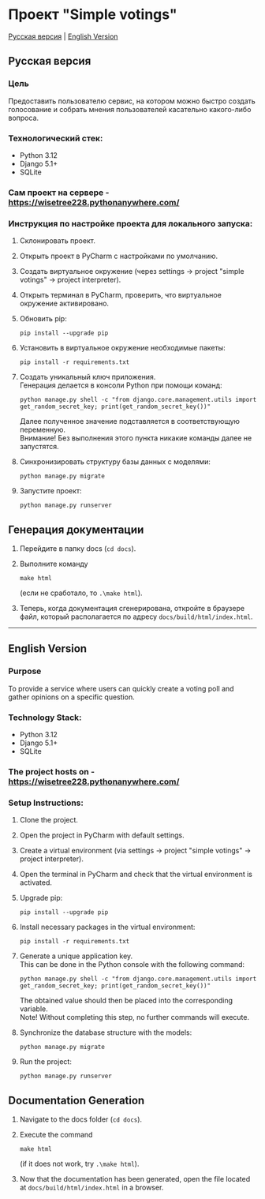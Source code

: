 # Проект "Simple votings"

[Русская версия](#russian-version) | [English Version](#english-version)

<a id="russian-version"></a>
## Русская версия

### Цель
Предоставить пользователю сервис, на котором можно быстро создать голосование и собрать мнения пользователей касательно какого-либо вопроса.

### Технологический стек:
- Python 3.12
- Django 5.1+
- SQLite

### Сам проект на сервере - https://wisetree228.pythonanywhere.com/

### Инструкция по настройке проекта для локального запуска:
1. Склонировать проект.
2. Открыть проект в PyCharm с настройками по умолчанию.
3. Создать виртуальное окружение (через settings -> project "simple votings" -> project interpreter).
4. Открыть терминал в PyCharm, проверить, что виртуальное окружение активировано.
5. Обновить pip:
    ```
    pip install --upgrade pip
    ```

6. Установить в виртуальное окружение необходимые пакеты: 
    ```
    pip install -r requirements.txt
    ```

7. Создать уникальный ключ приложения.  
   Генерация делается в консоли Python при помощи команд:
    ```
    python manage.py shell -c "from django.core.management.utils import get_random_secret_key; print(get_random_secret_key())"
    ```

   Далее полученное значение подставляется в соответствующую переменную.  
   Внимание! Без выполнения этого пункта никакие команды далее не запустятся.

8. Синхронизировать структуру базы данных с моделями: 
    ```
    python manage.py migrate
    ```

9. Запустите проект:
   ```commandline
   python manage.py runserver
   ```

## Генерация документации
1) Перейдите в папку docs (```cd docs```).
2) Выполните команду 
    ```
    make html
    ```
    (если не сработало, то ```.\make html```).

3) Теперь, когда документация сгенерирована, откройте в браузере файл, который располагается по адресу ```docs/build/html/index.html```.

---

<a id="english-version"></a>
## English Version

### Purpose
To provide a service where users can quickly create a voting poll and gather opinions on a specific question.

### Technology Stack:
- Python 3.12
- Django 5.1+
- SQLite

### The project hosts on - https://wisetree228.pythonanywhere.com/

### Setup Instructions:
1. Clone the project.
2. Open the project in PyCharm with default settings.
3. Create a virtual environment (via settings -> project "simple votings" -> project interpreter).
4. Open the terminal in PyCharm and check that the virtual environment is activated.
5. Upgrade pip:
    ```
    pip install --upgrade pip
    ```

6. Install necessary packages in the virtual environment: 
    ```
    pip install -r requirements.txt
    ```

7. Generate a unique application key.  
   This can be done in the Python console with the following command:
    ```
    python manage.py shell -c "from django.core.management.utils import get_random_secret_key; print(get_random_secret_key())"
    ```

   The obtained value should then be placed into the corresponding variable.  
   Note! Without completing this step, no further commands will execute.

8. Synchronize the database structure with the models: 
    ```
    python manage.py migrate
    ```
9. Run the project:
   ```commandline
   python manage.py runserver
   ```

## Documentation Generation
1) Navigate to the docs folder (```cd docs```).
2) Execute the command 
    ```
    make html
    ```
    (if it does not work, try ```.\make html```).

3) Now that the documentation has been generated, open the file located at ```docs/build/html/index.html``` in a browser.
